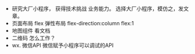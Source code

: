 - 研究大厂小程序， 获得技术挑战 业务能力。
  选择大厂小程序，模仿之，发文章。
- 页面布局 
  flex 弹性布局 flex-direction:column flex:1
- 地图组件 
  看文档
- 二维码
  怎么工作？
- wx. 微信API 微信赋予小程序可以调试的API